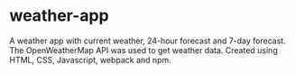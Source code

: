 # weather-app

A weather app with current weather, 24-hour forecast and 7-day forecast. The OpenWeatherMap API was used to get 
weather data. Created using HTML, CSS, Javascript, webpack and npm. 